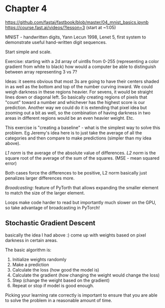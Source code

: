 # Chapter 4
https://github.com/fastai/fastbook/blob/master/04_mnist_basics.ipynb
https://course.fast.ai/videos/?lesson=3 (start at ~1:05)

MNIST - handwritten digits, Yann Lecun 1998, Lenet 5, first system to demonstrate useful hand-written digit sequences. 

Start simple and scale. 

Exercise: starting with a 2d array of uint8s from 0-255 (representing a color gradient from white to black) how would a computer be able to distinguish between array representing 3 vs 7? 

Ideas: it seems obvious that most 3s are going to have their centers shaded in as well as the bottom and top of the number curving inward. We could weigh darkness in these regions heavier. For sevens, it would be straight lines down or diagonal left. So basically creating regions of pixels that "count" toward a number and whichever has the highest score is our prediction. Another way we could do it is extending that pixel idea but zooming out a bit as well, so the combination of having darkness in two areas in different regions would be an even heavier weight. Etc. 

This exercise is "creating a baseline" - what is the simplest way to solve this problem. Eg Jeremy's idea here is to just take the average of all the categories and then compare to make predictions (simpler than my idea above). 

*L1 norm* is the average of the absolute value of differences. 
*L2 norm* is the square root of the average of the sum of the squares. (MSE - mean squared error)

Both cases force the differences to be positive, L2 norm basically just penalizes larger differences more. 

*Broadcasting*: feature of PyTorth that allows expanding the smaller element to match the size of the larger element. 

Loops make code harder to read but importantly much slower on the GPU, so take advantage of broadcasting in PyTorch! 

## Stochastic Gradient Descent 

basically the idea I had above :) come up with weights based on pixel darkness in certain areas. 

The basic algorithm is: 

1. Initialize weights randomly 
2. Make a prediction
3. Calculate the loss (how good the model is)
4. Calculate the gradient (how changing the weight would change the loss)
5. Step (change the weight based on the gradient)
6. Repeat or stop if model is good enough. 

Picking your learning rate correctly is important to ensure that you are able to solve the problem in a reasonable amount of time. 

